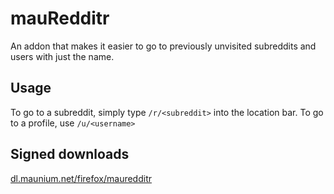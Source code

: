 # mauRedditr
An addon that makes it easier to go to previously unvisited subreddits and users with just the name.

## Usage
To go to a subreddit, simply type `/r/<subreddit>` into the location bar. To go to a profile, use `/u/<username>`

## Signed downloads
[dl.maunium.net/firefox/mauredditr](https://dl.maunium.net/firefox/mauredditr)
